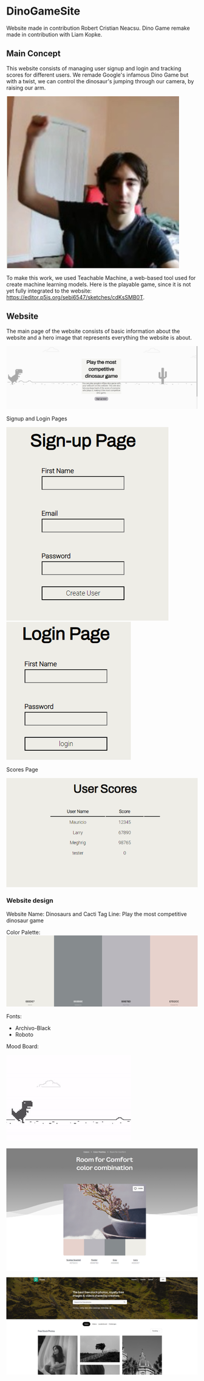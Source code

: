 # DinoGameSite
Website made in contribution Robert Cristian Neacsu.
Dino Game remake made in contribution with Liam Kopke.

## Main Concept
This website consists of managing user signup and login and tracking scores for different users.
We remade Google's infamous Dino Game but with a twist, we can control the dinosaur's jumping through our camera, by raising our arm.

![raisingHand](./Images/handRaising.PNG)

To make this work, we used Teachable Machine, a web-based tool used for create machine learning models.
Here is the playable game, since it is not yet fully integrated to the website: https://editor.p5js.org/sebi6547/sketches/cdKsSMB0T.


## Website
The main page of the website consists of basic information about the website and a hero image that represents everything the website is about.

![hero](./Images/LandingPage.PNG)

Signup and Login Pages

![signup](./Images/signup.PNG) ![login](./Images/login.PNG)

Scores Page

![scores](./Images/scores.PNG)

### Website design
Website Name: Dinosaurs and Cacti
Tag Line: Play the most competitive dinosaur game

Color Palette:
![colors](./Images/colorpallette.PNG)

Fonts:
- Archivo-Black
- Roboto

Mood Board:

![dinogame](./Images/dinogame.jpg)

![mood1](./Images/moodboard1.PNG)

![mood2](./Images/moodboard2.PNG)